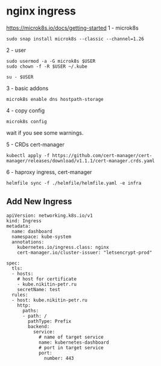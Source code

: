 # nginx ingress

<https://microk8s.io/docs/getting-started>
1 - microk8s

```
sudo snap install microk8s --classic --channel=1.26
```

2 - user

```
sudo usermod -a -G microk8s $USER
sudo chown -f -R $USER ~/.kube

su - $USER
```

3 - basic addons

```
microk8s enable dns hostpath-storage
```

4 - copy config

```
microk8s config
```

wait if you see some warnings.

5 - CRDs cert-manager

```
kubectl apply -f https://github.com/cert-manager/cert-manager/releases/download/v1.1.1/cert-manager.crds.yaml
```

6 - haproxy ingress, cert-manager

```
helmfile sync -f ./helmfile/helmfile.yaml -e infra
```

## Add New Ingress

```
apiVersion: networking.k8s.io/v1
kind: Ingress
metadata:
  name: dashboard
  namespace: kube-system
  annotations:
    kubernetes.io/ingress.class: nginx    
    cert-manager.io/cluster-issuer: "letsencrypt-prod"

spec:
  tls:
  - hosts:
    # host for certificate
    - kube.nikitin-petr.ru
    secretName: test
  rules:
  - host: kube.nikitin-petr.ru
    http:
      paths:
      - path: /
        pathType: Prefix
        backend:
          service:
            # name of target service
            name: kubernetes-dashboard
            # port in target service
            port:
              number: 443

```
